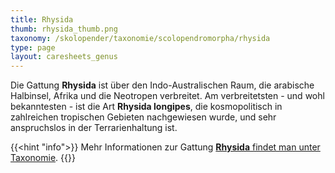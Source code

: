 ```yaml
---
title: Rhysida
thumb: rhysida_thumb.png
taxonomy: /skolopender/taxonomie/scolopendromorpha/rhysida
type: page
layout: caresheets_genus
---
```


Die Gattung **Rhysida** ist über den Indo-Australischen Raum, die arabische Halbinsel, Afrika und die Neotropen verbreitet. Am verbreitetsten - und wohl bekanntesten - ist die Art **Rhysida longipes**, die kosmopolitisch in zahlreichen tropischen Gebieten nachgewiesen wurde, und sehr anspruchslos in der Terrarienhaltung ist.

{{<hint "info">}}
Mehr Informationen zur Gattung [**Rhysida** findet man unter Taxonomie](/skolopender/taxonomie/scolopendromorpha/rhysida/).
{{</hint>}}